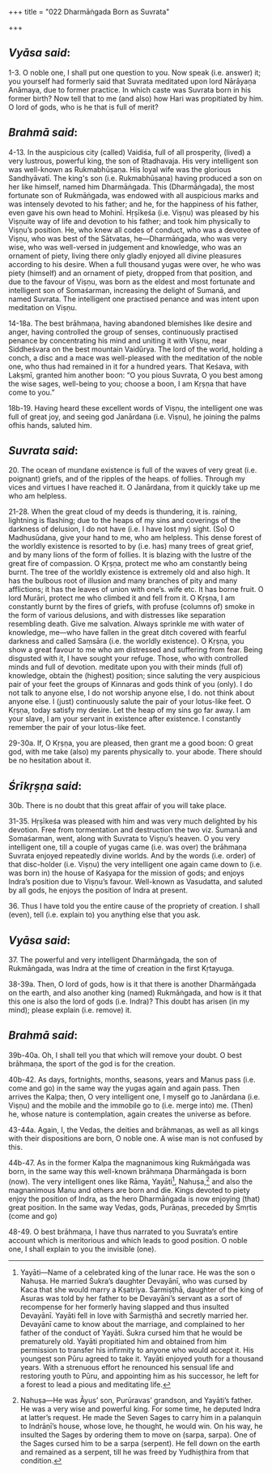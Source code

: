 +++
title = "022  Dharmāṅgada Born as Suvrata"

+++
 

## *Vyāsa said*:

1-3. O noble one, I shall put one question to you. Now speak (i.e. answer) it; you yourself had formerly said that Suvrata meditated upon lord Nārāyaṇa Anāmaya, due to former practice. In which caste was Suvrata born in his former birth? Now tell that to me (and also) how Hari was propitiated by him. O lord of gods, who is he that is full of merit?

## *Brahmā said*:

4-13. In the auspicious city (called) Vaidiśa, full of all prosperity, (lived) a very lustrous, powerful king, the son of Ṛtadhavaja. His very intelligent son was well-known as Rukmabhūṣaṇa. His loyal wife was the glorious Sandhyāvatī. The king's son (i.e. Rukmabhūṣaṇa) having produced a son on her like himself, named him Dharmāṅgada. This (Dharmāṅgada), the most fortunate son of Rukmāṅgada, was endowed with all auspicious marks and was intensely devoted to his father; and he, for the happiness of his father, even gave his own head to Mohinī. Hṛṣīkeśa (i.e. Viṣṇu) was pleased by his Viṣṇuite way of life and devotion to his father; and took him physically to Viṣṇu’s position. He, who knew all codes of conduct, who was a devotee of Viṣṇu, who was best of the Sātvatas, he—Dharmāṅgada, who was very wise, who was well-versed in judgement and knowledge, who was an ornament of piety, living there only gladly enjoyed all divine pleasures according to his desire. When a full thousand yugas were over, he who was piety (himself) and an ornament of piety, dropped from that position, and due to the favour of Viṣṇu, was born as the eldest and most fortunate and intelligent son of Somaśarman, increasing the delight of Sumanā, and named Suvrata. The intelligent one practised penance and was intent upon meditation on Viṣṇu.

14-18a. The best brāhmaṇa, having abandoned blemishes like desire and anger, having controlled the group of senses, continuously practised penance by concentrating his mind and uniting it with Viṣṇu, near Siddheśvara on the best mountain Vaidūrya. The lord of the world, holding a conch, a disc and a mace was well-pleased with the meditation of the noble one, who thus had remained in it for a hundred years. That Keśava, with Lakṣmī, granted him another boon: “O you pious Suvrata, O you best among the wise sages, well-being to you; choose a boon, I am Kṛṣṇa that have come to you.”

18b-19. Having heard these excellent words of Viṣṇu, the intelligent one was full of great joy, and seeing god Janārdana (i.e. Viṣṇu), he joining the palms ofhis hands, saluted him.

## *Suvrata said*:

20\. The ocean of mundane existence is full of the waves of very great (i.e. poignant) griefs, and of the ripples of the heaps. of follies. Through my vices and virtues I have reached it. O Janārdana, from it quickly take up me who am helpless.

21-28. When the great cloud of my deeds is thundering, it is. raining, lightning is flashing; due to the heaps of my sins and coverings of the darkness of delusion, I do not have (i.e. I have lost my) sight. (So) O Madhusūdana, give your hand to me, who am helpless. This dense forest of the worldly existence is resorted to by (i.e. has) many trees of great grief, and by many lions of the form of follies. It is blazing with the lustre of the great fire of compassion. O Kṛṣṇa, protect me who am constantly being burnt. The tree of the worldly existence is extremely old and also high. It has the bulbous root of illusion and many branches of pity and many afflictions; it has the leaves of union with one’s. wife etc. It has borne fruit. O lord Murāri, protect me who climbed it and fell from it. O Kṛṣṇa, I am constantly burnt by the fires of griefs, with profuse (columns of) smoke in the form of various delusions, and with distresses like separation resembling death. Give me salvation. Always sprinkle me with water of knowledge, me—who have fallen in the great ditch covered with fearful darkness and called Saṃsāra (i.e. the worldly existence). O Kṛṣṇa, you show a great favour to me who am distressed and suffering from fear. Being disgusted with it, I have sought your refuge. Those, who with controlled minds and full of devotion. meditate upon you with their minds (full of) knowledge, obtain the (highest) position; since saluting the very auspicious pair of your feet the groups of Kinnaras and gods think of you (only). I do not talk to anyone else, I do not worship anyone else, I do. not think about anyone else. I (just) continuously salute the pair of your lotus-like feet. O Kṛṣṇa, today satisfy my desire. Let the heap of my sins go far away. I am your slave, I am your servant in existence after existence. I constantly remember the pair of your lotus-like feet.

29-30a. If, O Kṛṣṇa, you are pleased, then grant me a good boon: O great god, with me take (also) my parents physically to. your abode. There should be no hesitation about it.

## *Śrīkṛṣṇa said*:

30b. There is no doubt that this great affair of you will take place.

31-35. Hṛṣīkeśa was pleased with him and was very much delighted by his devotion. Free from tormentation and destruction the two viz. Sumanā and Somaśarman, went, along with Suvrata to Viṣṇu’s heaven. O you very intelligent one, till a couple of yugas came (i.e. was over) the brāhmaṇa Suvrata enjoyed repeatedly divine worlds. And by the words (i.e. order) of that disc-holder (i.e. Viṣṇu) the very intelligent one again came down to (i.e. was born in) the house of Kaśyapa for the mission of gods; and enjoys Indra’s position due to Viṣṇu’s favour. Well-known as Vasudatta, and saluted by all gods, he enjoys the position of Indra at present.

36\. Thus I have told you the entire cause of the propriety of creation. I shall (even), tell (i.e. explain to) you anything else that you ask.

## *Vyāsa said*:

37\. The powerful and very intelligent Dharmāṅgada, the son of Rukmāṅgada, was Indra at the time of creation in the first Kṛtayuga.

38-39a. Then, O lord of gods, how is it that there is another Dharmāṅgada on the earth, and also another king (named) Rukmāṅgada, and how is it that this one is also the lord of gods (i.e. Indra)? This doubt has arisen (in my mind); please explain (i.e. remove) it.

## *Brahmā said*:

39b-40a. Oh, I shall tell you that which will remove your doubt. O best brāhmaṇa, the sport of the god is for the creation.

40b-42. As days, fortnights, months, seasons, years and Manus pass (i.e. come and go) in the same way the yugas again and again pass. Then arrives the Kalpa; then, O very intelligent one, I myself go to Janārdana (i.e. Viṣṇu) and the mobile and the immobile go to (i.e. merge into) me. (Then) he, whose nature is contemplation, again creates the universe as before.

43-44a. Again, I, the Vedas, the deities and brāhmaṇas, as well as all kings with their dispositions are born, O noble one. A wise man is not confused by this.

44b-47. As in the former Kalpa the magnanimous king Rukmāṅgada was born, in the same way this well-known brāhmaṇa Dharmāṅgada is born (now). The very intelligent ones like Rāma, Yayāti[^1], Nahuṣa,[^2] and also the magnanimous Manu and others are born and die. Kings devoted to piety enjoy the position of Indra, as the hero Dharmāṅgada is now enjoying (that) great position. In the same way Vedas, gods, Purāṇas, preceded by Smṛtis (come and go)

[^1]:  Yayāti—Name of a celebrated king of the lunar race. He was the son o Nahuṣa. He married Śukra’s daughter Devayānī, who was cursed by Kaca that she would marry a Kṣatriya. Śarmiṣṭhā, daughter of the king of Asuras was told by her father to be Devayāni’s servant as a sort of recompense for her formerly having slapped and thus insulted Devayānī. Yayāti fell in love with Śarmiṣṭhā and secretly married her. Devayānī came to know about the marriage, and complained to her father of the conduct of Yayāti. Śukra cursed him that he would be prematurely old. Yayāti propitiated him and obtained from him permission to transfer his infirmity to anyone who would accept it. His youngest son Pūru agreed to take it. Yayāti enjoyed youth for a thousand years. With a strenuous effort he renounced his sensual life and restoring youth to Pūru, and appointing him as his successor, he left for a forest to lead a pious and meditating life.

[^2]:  Nahuṣa—He was Āyus’ son, Purūravas’ grandson, and Yayāti’s father. He was a very wise and powerful king. For some time, he deputed Indra at latter’s request. He made the Seven Sages to carry him in a palanquin to Indrāṇī’s house, whose love, he thought, he would win. On his way, he insulted the Sages by ordering them to move on (sarpa, sarpa). One of the Sages cursed him to be a sarpa (serpent). He fell down on the earth and remained as a serpent, till he was freed by Yudhiṣṭhira from that condition.

48-49. O best brāhmaṇa, I have thus narrated to you Suvrata’s entire account which is meritorious and which leads to good position. O noble one, I shall explain to you the invisible (one).





